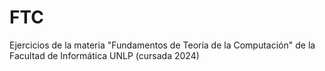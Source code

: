 # FTC

Ejercicios de la materia "Fundamentos de Teoría de la Computación" de la Facultad de Informática UNLP (cursada 2024)
